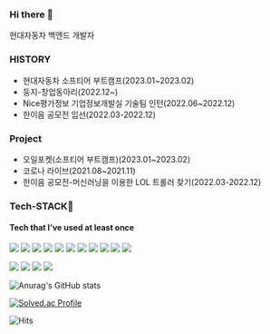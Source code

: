 ### Hi there 👋   

현대자동차 백엔드 개발자

### HISTORY
- 현대자동차 소프티어 부트캠프(2023.01~2023.02)
- 둥지-창업동아리(2022.12~)
- Nice평가정보 기업정보개발실 기술팀 인턴(2022.06~2022.12)
- 한이음 공모전 입선(2022.03-2022.12)

### Project
- 오일포켓(소프티어 부트캠프)(2023.01~2023.02)
- 코로나 라이브(2021.08~2021.11)
- 한이음 공모전-머신러닝을 이용한 LOL 트롤러 찾기(2022.03-2022.12)


### Tech-STACK:muscle:
#### Tech that I've used at least once
<img src="https://img.shields.io/badge/HTML5-E34F26?style=flat-square&logo=HTML5&logoColor=white"/></a>
<img src="https://img.shields.io/badge/CSS3-1572B6?style=flat-square&logo=CSS3&logoColor=white"/></a>
<img src="https://img.shields.io/badge/JavaScript-F7DF1E?style=flat-square&logo=JavaScript&logoColor=white"/></a>
<img src="https://img.shields.io/badge/Spring-green?style=flat-square&logo=Spring&logoColor=white"/></a>
<img src="https://img.shields.io/badge/SpringBoot-green?style=flat-square&logo=Spring Boot&logoColor=white"/></a>
<img src="https://img.shields.io/badge/Java-orange?style=flat-square&logo=Java&logoColor=white"/></a>
<img src="https://img.shields.io/badge/AWS-232F3E?style=for-the-badge&logo=Amazon AWS&logoColor=white">
<img src="https://img.shields.io/badge/KafKa-231F20?style=for-the-badge&logo=Apache Kafka&logoColor=white">
<img src="https://img.shields.io/badge/Spring Security-6DB33F?style=for-the-badge&logo=Spring Security&logoColor=white">
<img src="https://img.shields.io/badge/Apache NiFi-blue?style=for-the-badge&logoColor=white">
<img src="https://img.shields.io/badge/Node.js-green?style=flat-square&logo=Node.js&logoColor=white"/></a>

<img src="https://img.shields.io/badge/React-blue?style=flat-square&logo=React&logoColor=white"/></a>
<img src="https://img.shields.io/badge/C-9cf?style=flat-square&logo=C&logoColor=white"/></a>
<img src="https://img.shields.io/badge/C++-informational?style=flat-square&logo=C%2B%2B&logoColor=white"/></a>
<img src="https://img.shields.io/badge/Mysql-blue?style=flat-square&logo=MySQL&logoColor=white"/></a>







![Anurag's GitHub stats](https://github-readme-stats.vercel.app/api?username=gyuturn&show_icons=true&theme=vue)


[![Solved.ac Profile](http://mazassumnida.wtf/api/v2/generate_badge?boj=kksy2423)](https://solved.ac/kksy2423/)



![Hits](https://hits.seeyoufarm.com/api/count/incr/badge.svg?url=https%3A%2F%2Fgithub.com%2Fgyuturn&count_bg=%2379C83D&title_bg=%23555555&icon=&icon_color=%23E7E7E7&title=hits&edge_flat=false)

	



